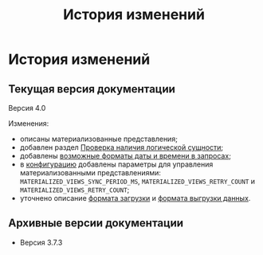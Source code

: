 ﻿---
layout: default
title: История изменений
nav_order: 2
has_children: false
has_toc: false
---

# История изменений

## Текущая версия документации

Версия 4.0

Изменения:
* описаны материализованные представления;
* добавлен раздел [Проверка наличия логической сущности](../Работа_с_системой/Управление_схемой_данных/Проверка_наличия_логической_сущности/Проверка_наличия_логической_сущности.md);
* добавлены [возможные форматы даты и времени в запросах](../Справочная_информация/Запросы_SQLplus/SELECT/SELECT.md#форматы-даты-и-времени);
* в [конфигурацию](../Эксплуатация/Конфигурация/Конфигурация.md) добавлены параметры для управления 
  материализованными представлениями: `MATERIALIZED_VIEWS_SYNC_PERIOD_MS`, `MATERIALIZED_VIEWS_RETRY_COUNT` и 
  `MATERIALIZED_VIEWS_RETRY_COUNT`;
* уточнено описание [формата загрузки](../Справочная_информация/Формат_загрузки_данных/Формат_загрузки_данных.md) 
  и [формата выгрузки данных](../Справочная_информация/Формат_выгрузки_данных/Формат_выгрузки_данных.md).

## Архивные версии документации

* Версия 3.7.3